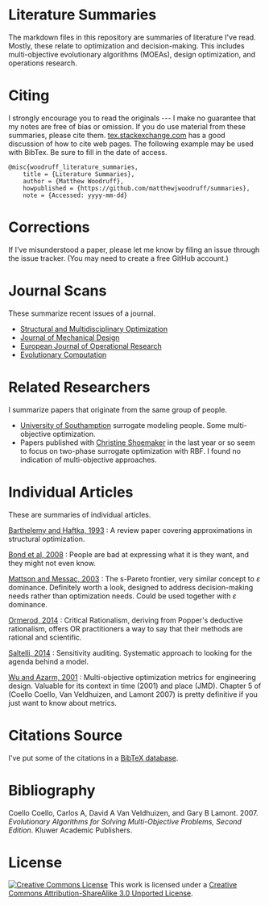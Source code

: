 Literature Summaries
====================

The markdown files in this repository are summaries of literature I've read. Mostly, these relate to optimization and decision-making. This includes multi-objective evolutionary algorithms (MOEAs), design optimization, and operations research.

Citing
======

I strongly encourage you to read the originals --- I make no guarantee that my notes are free of bias or omission. If you do use material from these summaries, please cite them. [tex.stackexchange.com](http://tex.stackexchange.com/questions/3587/how-can-i-use-bibtex-to-cite-a-web-page) has a good discussion of how to cite web pages. The following example may be used with BibTex. Be sure to fill in the date of access.

    @misc{woodruff_literature_summaries,
        title = {Literature Summaries},
        author = {Matthew Woodruff},
        howpublished = {https://github.com/matthewjwoodruff/summaries},
        note = {Accessed: yyyy-mm-dd}

Corrections
===========

If I've misunderstood a paper, please let me know by filing an issue through the issue tracker. (You may need to create a free GitHub account.)

Journal Scans
=============

These summarize recent issues of a journal.

-   [Structural and Multidisciplinary Optimization](summaries/smo.md)
-   [Journal of Mechanical Design](summaries/jmd.md)
-   [European Journal of Operational Research](summaries/ejor.md)
-   [Evolutionary Computation](summaries/ec.md)

Related Researchers
===================

I summarize papers that originate from the same group of people.

-   [University of Southamption](summaries/soton.md) surrogate modeling people. Some multi-objective optimization.
-   Papers published with [Christine Shoemaker](summares/shoemaker.md) in the last year or so seem to focus on two-phase surrogate optimization with RBF. I found no indication of multi-objective approaches.

Individual Articles
===================

These are summaries of individual articles.

[Barthelemy and Haftka, 1993](summaries/barthelemy_haftka_1993_approximation_concepts.md) : A review paper covering approximations in structural optimization.

[Bond et al, 2008](summaries/bond_2008_generating_objectives.md) : People are bad at expressing what it is they want, and they might not even know.

[Mattson and Messac, 2003](summaries/mattson_2003_spareto.md) : The s-Pareto frontier, very similar concept to *ɛ* dominance. Definitely worth a look, designed to address decision-making needs rather than optimization needs. Could be used together with *ɛ* dominance.

[Ormerod, 2014](summaries/ormerod_2014_rationalism.md) : Critical Rationalism, deriving from Popper's deductive rationalism, offers OR practitioners a way to say that their methods are rational and scientific.

[Saltelli, 2014](summaries/saltelli_2014_modelswrong.md) : Sensitivity auditing. Systematic approach to looking for the agenda behind a model.

[Wu and Azarm, 2001](summaries/azarm_2001_metrics.md) : Multi-objective optimization metrics for engineering design. Valuable for its context in time (2001) and place (JMD). Chapter 5 of (Coello Coello, Van Veldhuizen, and Lamont 2007) is pretty definitive if you just want to know about metrics.

Citations Source
================

I've put some of the citations in a [BibTeX database](src/bibliography.bib).

Bibliography
============

Coello Coello, Carlos A, David A Van Veldhuizen, and Gary B Lamont. 2007. *Evolutionary Algorithms for Solving Multi-Objective Problems, Second Edition*. Kluwer Academic Publishers.

License
=======

[![Creative Commons License](http://i.creativecommons.org/l/by-sa/3.0/88x31.png)](http://creativecommons.org/licenses/by-sa/3.0/deed.en_US)
This work is licensed under a [Creative Commons Attribution-ShareAlike 3.0 Unported License](http://creativecommons.org/licenses/by-sa/3.0/deed.en_US).
